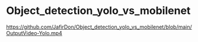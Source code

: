 # Object_detection_yolo_vs_mobilenet

https://github.com/JafirDon/Object_detection_yolo_vs_mobilenet/blob/main/OutputVideo-Yolo.mp4
